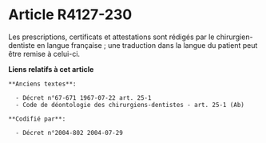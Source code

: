 # Article R4127-230

Les prescriptions, certificats et attestations sont rédigés par le chirurgien-dentiste en langue française ; une traduction
dans la langue du patient peut être remise à celui-ci.

**Liens relatifs à cet article**

	**Anciens textes**:

	  - Décret n°67-671 1967-07-22 art. 25-1
	  - Code de déontologie des chirurgiens-dentistes - art. 25-1 (Ab)

	**Codifié par**:

	  - Décret n°2004-802 2004-07-29
